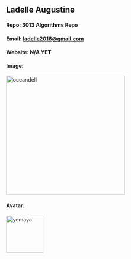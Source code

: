 ## Ladelle Augustine
#### Repo: 3013 Algorithms Repo
#### Email: ladelle2016@gmail.com
#### Website: N/A YET
#### Image:
<p> <img src = "https://user-images.githubusercontent.com/47011627/72969601-6f94e980-3d8b-11ea-8799-904a73a8259d.JPG" alt = "oceandell" width= "320" height = "320"></p>

#### Avatar:
<p> <img src = "https://user-images.githubusercontent.com/47011627/73028528-5297ff00-3dfb-11ea-98fb-3d88f77cea53.jpg" alt = "yemaya" width= "100" height= "100"> </p>

